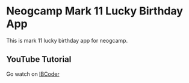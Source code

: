 # Neogcamp Mark 11 Lucky Birthday App

This is mark 11 lucky birthday app for neogcamp.

## YouTube Tutorial
Go watch on [IBCoder](https://youtu.be/Wegfsnsd55E)
